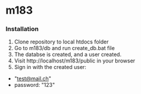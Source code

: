 # m183
### Installation

1. Clone repository to local htdocs folder
2. Go to m183/db and run create_db.bat file
3. The databse is created, and a user created.
4. Visit http://localhost/m183/public in your browser
5. Sign in with the created user:
  * "test@mail.ch"
  * password: "123"
